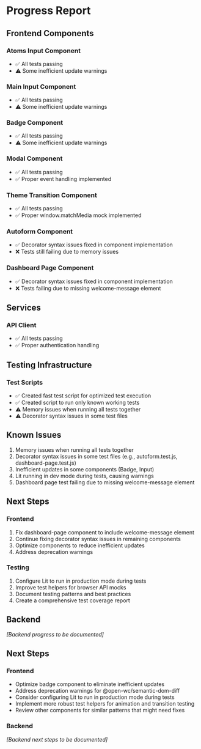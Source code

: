 # Progress Report

## Frontend Components

### Atoms Input Component
- ✅ All tests passing
- ⚠️ Some inefficient update warnings

### Main Input Component
- ✅ All tests passing
- ⚠️ Some inefficient update warnings

### Badge Component
- ✅ All tests passing
- ⚠️ Some inefficient update warnings

### Modal Component
- ✅ All tests passing
- ✅ Proper event handling implemented

### Theme Transition Component
- ✅ All tests passing
- ✅ Proper window.matchMedia mock implemented

### Autoform Component
- ✅ Decorator syntax issues fixed in component implementation
- ❌ Tests still failing due to memory issues

### Dashboard Page Component
- ✅ Decorator syntax issues fixed in component implementation
- ❌ Tests failing due to missing welcome-message element

## Services

### API Client
- ✅ All tests passing
- ✅ Proper authentication handling

## Testing Infrastructure

### Test Scripts
- ✅ Created fast test script for optimized test execution
- ✅ Created script to run only known working tests
- ⚠️ Memory issues when running all tests together
- ⚠️ Decorator syntax issues in some test files

## Known Issues

1. Memory issues when running all tests together
2. Decorator syntax issues in some test files (e.g., autoform.test.js, dashboard-page.test.js)
3. Inefficient updates in some components (Badge, Input)
4. Lit running in dev mode during tests, causing warnings
5. Dashboard page test failing due to missing welcome-message element

## Next Steps

### Frontend
1. Fix dashboard-page component to include welcome-message element
2. Continue fixing decorator syntax issues in remaining components
3. Optimize components to reduce inefficient updates
4. Address deprecation warnings

### Testing
1. Configure Lit to run in production mode during tests
2. Improve test helpers for browser API mocks
3. Document testing patterns and best practices
4. Create a comprehensive test coverage report

## Backend

*[Backend progress to be documented]*

## Next Steps

### Frontend
- Optimize badge component to eliminate inefficient updates
- Address deprecation warnings for @open-wc/semantic-dom-diff
- Consider configuring Lit to run in production mode during tests
- Implement more robust test helpers for animation and transition testing
- Review other components for similar patterns that might need fixes

### Backend
*[Backend next steps to be documented]* 